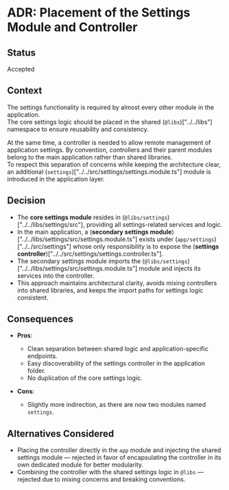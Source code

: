 # ADR: Placement of the Settings Module and Controller

## Status

Accepted

## Context

The settings functionality is required by almost every other module in the application.  
The core settings logic should be placed in the shared (`@libs`)["../../libs"] namespace to ensure reusability and consistency.  

At the same time, a controller is needed to allow remote management of application settings. By convention, controllers and their parent modules belong to the main application rather than shared libraries.  
To respect this separation of concerns while keeping the architecture clear, an additional (`settings`)["../../src/settings/settings.module.ts"] module is introduced in the application layer.

## Decision

- The **core settings module** resides in (`@libs/settings`)["../../libs/settings/src"], providing all settings-related services and logic.
- In the main application, a (**secondary settings module**)["../../libs/settings/src/settings.module.ts"] exists under (`app/settings`)["../../src/settings"] whose only responsibility is to expose the (**settings controller**)["../../src/settings/settings.controller.ts"].
- The secondary settings module imports the (`@libs/settings`)["../../libs/settings/src/settings.module.ts"] module and injects its services into the controller.
- This approach maintains architectural clarity, avoids mixing controllers into shared libraries, and keeps the import paths for settings logic consistent.

## Consequences

- **Pros**:
  - Clean separation between shared logic and application-specific endpoints.
  - Easy discoverability of the settings controller in the application folder.
  - No duplication of the core settings logic.

- **Cons**:
  - Slightly more indirection, as there are now two modules named `settings`.

## Alternatives Considered

- Placing the controller directly in the `app` module and injecting the shared settings module — rejected in favor of encapsulating the controller in its own dedicated module for better modularity.
- Combining the controller with the shared settings logic in `@libs` — rejected due to mixing concerns and breaking conventions.
